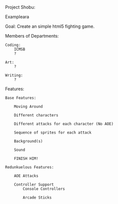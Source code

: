 Project Shobu:

Exampleara

Goal: Create an simple html5 fighting game.

Members of Departments:
	
	Coding:
		ICMSB
		?
	
	Art:
		?
		
	Writing:
		?

Features:

	Base Features:
	
		Moving Around
		
		Different characters
		
		Different attacks for each character (No AOE)
		
		Sequence of sprites for each attack
		
		Background(s)
		
		Sound
		
		FINISH HIM!
		
	Redunkuelous Features:
	
		AOE Attacks
		
		Controller Support
			Console Controllers
			
			Arcade Sticks